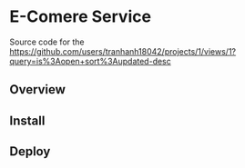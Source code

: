 # E-Comere Service

Source code for the <https://github.com/users/tranhanh18042/projects/1/views/1?query=is%3Aopen+sort%3Aupdated-desc>

## Overview

## Install

## Deploy
